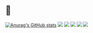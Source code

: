# 🧠

[![Anurag's GitHub stats](https://github-readme-stats.vercel.app/api?username=tsumuzh)](https://github.com/anuraghazra/github-readme-stats)
![](https://github-profile-summary-cards.vercel.app/api/cards/profile-details?username=tsumuzh&theme=default)
![](https://github-profile-summary-cards.vercel.app/api/cards/repos-per-language?username=tsumuzh&theme=default)
![](https://github-profile-summary-cards.vercel.app/api/cards/most-commit-language?username=tsumuzh&theme=default)
![](https://github-profile-summary-cards.vercel.app/api/cards/stats?username=tsumuzh&theme=default)
![](https://github-profile-summary-cards.vercel.app/api/cards/productive-time?username=tsumuzh&theme=default)

<!--
**tsumuzh/tsumuzh** is a ✨ _special_ ✨ repository because its `README.md` (this file) appears on your GitHub profile.

Here are some ideas to get you started:

- 🔭 I’m currently working on ...
- 🌱 I’m currently learning ...
- 👯 I’m looking to collaborate on ...
- 🤔 I’m looking for help with ...
- 💬 Ask me about ...
- 📫 How to reach me: ...
- 😄 Pronouns: ...
- ⚡ Fun fact: ...
-->

